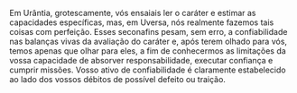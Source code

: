 ﻿Em Urântia, grotescamente, vós ensaiais ler o caráter e estimar as capacidades específicas,  mas, em Uversa, nós realmente fazemos tais coisas com perfeição. Esses seconafins pesam, sem erro, a confiabilidade nas balanças vivas da avaliação do caráter e, após terem olhado para vós, temos apenas que olhar para eles, a fim de conhecermos as limitações da vossa capacidade de absorver responsabilidade, executar confiança e cumprir missões. Vosso ativo de confiabilidade é claramente estabelecido ao lado dos vossos débitos de possível defeito ou traição.
